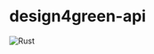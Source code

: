 # design4green-api

![Rust](https://github.com/SGecko-Design4Green/design4green-api/workflows/Rust/badge.svg)
